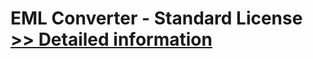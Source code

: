# EML Converter - Standard License<br />[>> Detailed information](https://secure.shareit.com/shareit/product.html?productid=300774788&affiliateid=200057808)